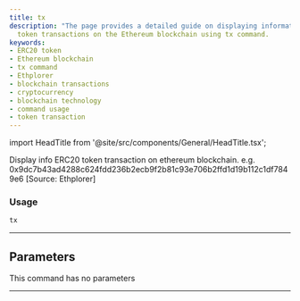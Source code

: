 ```yaml
---
title: tx
description: "The page provides a detailed guide on displaying information about ERC20"
  token transactions on the Ethereum blockchain using tx command.
keywords:
- ERC20 token
- Ethereum blockchain
- tx command
- Ethplorer
- blockchain transactions
- cryptocurrency
- blockchain technology
- command usage
- token transaction
---
```


import HeadTitle from '@site/src/components/General/HeadTitle.tsx';

<HeadTitle title="crypto/onchain/tx - Reference | OpenBB Terminal Docs" />

Display info ERC20 token transaction on ethereum blockchain. e.g. 0x9dc7b43ad4288c624fdd236b2ecb9f2b81c93e706b2ffd1d19b112c1df7849e6 [Source: Ethplorer]

### Usage

```python
tx
```

---

## Parameters

This command has no parameters


---
